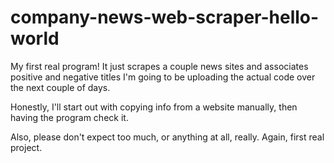 # company-news-web-scraper-hello-world
My first real program! It just scrapes a couple news sites and associates positive and negative titles
I'm going to be uploading the actual code over the next couple of days.

Honestly, I'll start out with copying info from a website manually, then having the program check it.

Also, please don't expect too much, or anything at all, really. Again, first real project.